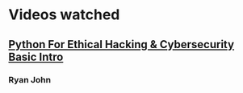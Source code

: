 # Videos watched
## [Python For Ethical Hacking & Cybersecurity Basic Intro](https://www.youtube.com/watch?v=Qnagf4K4Ju8)
### Ryan John